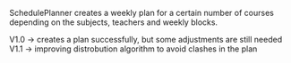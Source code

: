 SchedulePlanner creates a weekly plan for a certain number of courses depending on the subjects, teachers and weekly blocks.

V1.0 -> creates a plan successfully, but some adjustments are still needed
V1.1 -> improving distrobution algorithm to avoid clashes in the plan
